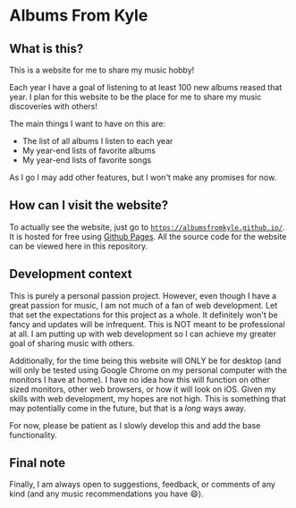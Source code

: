 # Albums From Kyle

## What is this?
This is a website for me to share my music hobby! 

Each year I have a goal of listening to at least 100 new albums reased that year. I plan for this website to be the place for me to share my music discoveries with others!

The main things I want to have on this are: 
* The list of all albums I listen to each year
* My year-end lists of favorite albums
* My year-end lists of favorite songs

As I go I may add other features, but I won't make any promises for now.

## How can I visit the website?
To actually see the website, just go to [`https://albumsfromkyle.github.io/`](https://albumsfromkyle.github.io/). It is hosted for free using [Github Pages](https://pages.github.com/). All the source code for the website can be viewed here in this repository.

## Development context
This is purely a personal passion project. However, even though I have a great passion for music, I am not much of a fan of web development. Let that set the expectations for this project as a whole. It definitely won't be fancy and updates will be infrequent. This is NOT meant to be professional at all. I am putting up with web development so I can achieve my greater goal of sharing music with others.

Additionally, for the time being this website will ONLY be for desktop (and will only be tested using Google Chrome on my personal computer with the monitors I have at home). I have no idea how this will function on other sized monitors, other web browsers, or how it will look on iOS. Given my skills with web development, my hopes are not high. This is something that may potentially come in the future, but that is a *long* ways away.

For now, please be patient as I slowly develop this and add the base functionality. 

## Final note
Finally, I am always open to suggestions, feedback, or comments of any kind (and any music recommendations you have 😄).
